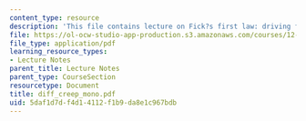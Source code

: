 ```yaml
---
content_type: resource
description: 'This file contains lecture on Fick?s first law: driving force.'
file: https://ol-ocw-studio-app-production.s3.amazonaws.com/courses/12-524-mechanical-properties-of-rocks-fall-2005/5daf1d7df4d14112f1b9da8e1c967bdb_diff_creep_mono.pdf
file_type: application/pdf
learning_resource_types:
- Lecture Notes
parent_title: Lecture Notes
parent_type: CourseSection
resourcetype: Document
title: diff_creep_mono.pdf
uid: 5daf1d7d-f4d1-4112-f1b9-da8e1c967bdb
---
```

